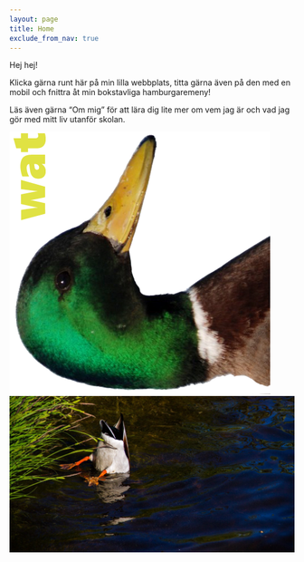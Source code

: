 ```yaml
---
layout: page
title: Home
exclude_from_nav: true
---
```


Hej hej! 

Klicka gärna runt här på min lilla webbplats, titta gärna även på den med en mobil och fnittra åt min bokstavliga hamburgaremeny! 

Läs även gärna “Om mig” för att lära dig lite mer om vem jag är och vad jag gör med mitt liv utanför skolan. 
        

<div class="lek">
    <img id="huvud" src="/pics/dh.png" alt="head of a duck floating on a duck with it's head in the water">
    <img id="kropp" src="/pics/ducky.jpg" alt="head of a duck floating on a duck with it's head in the water">
</div>

